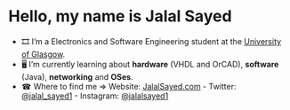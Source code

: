 # Hello, my name is Jalal Sayed

- 🎞  I’m a Electronics and Software Engineering student at the [University of Glasgow](https://www.gla.ac.uk/undergraduate/degrees/electronicsoftwareengineering/).
- 🖥  I’m currently learning about **hardware** (VHDL and OrCAD), **software** (Java), **networking** and **OSes**.
- ☎  Where to find me => Website: [JalalSayed.com](https://jalalsayed.com) - Twitter: [@jalal_sayed1](https://twitter.com/jalal_sayed1) - Instagram: [@jalalsayed1](https://www.instagram.com/jalalsayed1/)

<!-- <img src="https://github-readme-stats.vercel.app/api?username=JalalSayed1&&show_icons=true&title_color=ffffff&icon_color=bb2acf&text_color=daf7dc&bg_color=151515"> -->
